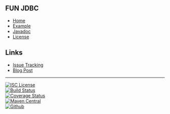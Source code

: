 ## FUN JDBC
- [Home]()
- [Example](#docs/example)
- [Javadoc](http://www.javadoc.io/doc/com.github.nwillc/fun-jdbc)
- [License](#docs/LICENSE)

## Links
- [Issue Tracking](https://github.com/nwillc/fun-jdbc/issues)
- [Blog Post](http://nwillc.wordpress.com/2014/09/27/a-little-java-8-goodness-in-jdbc)

-------
[![ISC License](https://img.shields.io/badge/license-ISC-green.svg?style=flat)](https://tldrlegal.com/license/-isc-license)
<br/>
[![Build Status](https://travis-ci.org/nwillc/fun-jdbc.svg?branch=master)](https://travis-ci.org/nwillc/fun-jdbc)
<br/>
[![Coverage Status](http://repo-redirect.herokuapp.com/shield/codecov?path=github/nwillc&package=fun-jdbc)](http://repo-redirect.herokuapp.com/homepage/codecov?path=github/nwillc&package=fun-jdbc)
<br/>
[![Maven Central](http://repo-redirect.herokuapp.com/shield/maven_central?group=com.github.nwillc&package=fun-jdbc)](http://repo-redirect.herokuapp.com/homepage/maven_central?group=com.github.nwillc&package=fun-jdbc)
<br/>
[![Github](http://repo-redirect.herokuapp.com/shield/github)](http://repo-redirect.herokuapp.com/homepage/githubl?path=github/nwillc&package=fun-jdbc)
